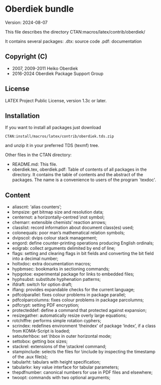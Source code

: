 # Oberdiek bundle

Version: 2024-08-07

This file describes the directory
  CTAN:macros/latex/contrib/oberdiek/

It contains several packages:
  <package>.dtx: source code
  <package>.pdf: documentation

## Copyright (C)
* 2007, 2009-2011  Heiko Oberdiek
* 2016-2024        Oberdiek Package Support Group

## License
LATEX Project Public License, version 1.3c or later.



## Installation

If you want to install all packages just download

    CTAN:install/macros/latex/contrib/oberdiek.tds.zip

and unzip it in your preferred TDS (texmf) tree.


Other files in the CTAN directory:
* README.md: This file.
* oberdiek.tex, oberdiek.pdf:
  Table of contents of all packages in the directory.
  It contains the table of contents and the abstract of the packages.
  The name is a convenience to users of the program `texdoc'.

## Content

* aliascnt: ‘alias counters’;
* bmpsize: get bitmap size and resolution data;
* centernot: a horizontally-centred \not symbol;
* chemarr: extensible chemists’ reaction arrows;
* classlist: record information about document class(es) used;
* colonequals: poor man’s mathematical relation symbols;
* dvipscol: dvips colour stack management;
* engord: define counter-printing operations producing English ordinals;
* eolgrab: collect arguments delimited by end of line;
* flags: setting and clearing flags in bit fields and converting the bit field into a decimal number;
* holtxdoc: extra documentation macros;
* hypbmsec: bookmarks in sectioning commands;
* hypgotoe: experimental package for links to embedded files;
* hyphsubst: substitute hyphenation patterns;
* ifdraft: switch for option draft;
* iflang: provides expandable checks for the current language;
* pdfcolparallel: fixes colour problems in package parallel;
* pdfcolparcolumns: fixes colour problems in package parcolumns;
* pdfcrypt: setting PDF encryption;
* protecteddef: define a command that protected against expansion;
* resizegather: automatically resize overly large equations;
* rotchiffre: performs simple rotation cyphers;
* scrindex: redefines environment ‘theindex’ of package ‘index’, if a class from KOMA-Script is loaded;
* setouterhbox: set \hbox in outer horizontal mode;
* settobox: getting box sizes;
* stackrel: extensions of the \stackrel command;
* stampinclude: selects the files for \include by inspecting the timestamp of the .aux file(s);
* tabularht: tabulars with height specification;
* tabularkv: key value interface for tabular parameters;
* thepdfnumber: canonical numbers for use in PDF files and elsewhere;
* twoopt: commands with two optional arguments;

